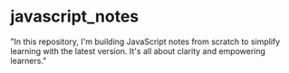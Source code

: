 # javascript_notes
"In this repository, I'm building JavaScript notes from scratch to simplify learning with the latest version. It's all about clarity and empowering learners."
